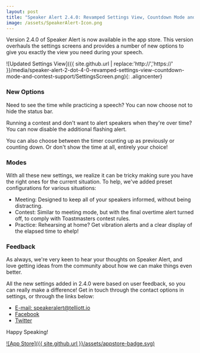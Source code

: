 ```yaml
---
layout: post
title: "Speaker Alert 2.4.0: Revamped Settings View, Countdown Mode and Contest Support"
image: /assets/SpeakerAlert-Icon.png
---
```


Version 2.4.0 of Speaker Alert is now available in the app store. This version overhauls the settings screens and provides a number of new options to give you exactly the view you need during your speech.

![Updated Settings View]({{ site.github.url | replace:'http://','https://' }}/media/speaker-alert-2-dot-4-0-revamped-settings-view-countdown-mode-and-contest-support/SettingsScreen.png){: .aligncenter}

### New Options

Need to see the time while practicing a speech? You can now choose not to hide the status bar.

Running a contest and don't want to alert speakers when they're over time? You can now disable the additional flashing alert.

You can also choose between the timer counting up as previously or counting down. Or don't show the time at all, entirely your choice!

### Modes

With all these new settings, we realize it can be tricky making sure you have the right ones for the current situation. To help, we've added preset configurations for various situations:

* Meeting: Designed to keep all of your speakers informed, without being distracting.
* Contest: Similar to meeting mode, but with the final overtime alert turned off, to comply with Toastmasters contest rules.
* Practice: Rehearsing at home? Get vibration alerts and a clear display of the elapsed time to ehelp!

### Feedback

As always, we're very keen to hear your thoughts on Speaker Alert, and love getting ideas from the community about how we can make things even better.

All the new settings added in 2.4.0 were based on user feedback, so you can really make a difference! Get in touch through the contact options in settings, or through the links below:

* [E-mail: speakeralert@telliott.io](mailto:speakeralert@telliott.io)
* [Facebook](https://www.facebook.com/speakeralert)
* [Twitter](https://twitter.com/speakeralertapp)

Happy Speaking!

[![App Store]({{ site.github.url }}/assets/appstore-badge.svg)](https://itunes.apple.com/us/app/speaker-alert/id488585337?mt=8)
